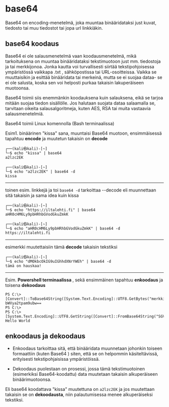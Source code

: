 # base64 
Base64 on encoding-menetelmä, joka muuntaa binääridataksi just kuvat, tiedosto tai muu tiedostot tai jopa url linkkiäkin. 

## base64 koodaus

Base64 ei ole salausmenetelmä vaan koodausmenetelmä, mikä tarkoituksena on muuntaa binääridataksi tekstimuotoon just mm. tiedostoja ja tai merkkijonoa. Jonka kautta voi turvallisesti siirtää tekstipohjoisessa ympäristössä vaikkapa .txt , sähköpostissa tai URL-osoitteissa. Vaikka se muuttaisikin ja esittää binääridata tai merkeinä, mutta se ei suojaa dataa- se ei ole salusta, koska sen voi helposti purkaa takaisin lakuperäiseen muotoonsa.

Base64 toimii siis enemmänkin koodauksena kuin salauksena, eikä se tarjoa mitään suojaa tiedon sisällölle. Jos halutaan suojata dataa salaamalla se, tarvitaan oikeita salausalgoritmeja, kuten AES, RSA tai muita vastaavia salausmenetelmiä.

Base64 toimii Linux komennolla (Bash terminaalissa)


Esim1. binäärinen "kissa" sana, muuntaisi Base64 muotoon, ensimmäisessä tapahtuu <b>encode</b> ja muutetun takaisin on <b>decode</b>
```
┌──(kali㉿kali)-[~]
└─$ echo "kissa" | base64
a2lzc2EK
                                                                                                                    
┌──(kali㉿kali)-[~]
└─$ echo "a2lzc2EK" | base64 -d
kissa
```
<hr>

toinen esim. linkkejä ja toi `base64 -d` tarkoittaa --decode eli muunnettaan sitä takaisin ja sama idea kuin kissa
```
┌──(kali㉿kali)-[~]
└─$ echo "https://iltalehti.fi" | base64 
aHR0cHM6Ly9pbHRhbGVodGkuZmkK
                                                                                                                    
┌──(kali㉿kali)-[~]
└─$ echo "aHR0cHM6Ly9pbHRhbGVodGkuZmkK" | base64 -d
https://iltalehti.fi

```

<hr>

esimerkki muutettaisiin tämä <b>decode</b> takaisin tekstiksi 
```
┌──(kali㉿kali)-[~]
└─$ echo "dMOkbcOkIG9uIGhhdXNrYWEh" | base64 -d
tämä on hauskaa!
```

<hr>

Esim. <b>Powershell terminaalissa </b> , sekä ensimmäinen tapahtuu <b>enkoodaus</b> ja toisena <b>dekoodaus</b>

```
PS C:\> [Convert]::ToBase64String([System.Text.Encoding]::UTF8.GetBytes("merkkijono"))
bWVya2tpam9ubw==
PS C:\>
PS C:\> [System.Text.Encoding]::UTF8.GetString([Convert]::FromBase64String("SGVsbG8gV29ybGQ="))
Hello World
```

## enkoodaus ja dekoodaus

- Enkoodaus tarkoittaa sitä, että binääridata muunnetaan johonkin toiseen formaattiin (kuten Base64 ) siten, että se on helpommin käsiteltävissä, erityisesti tekstipohjaisissa ympäristöissä.

- Dekoodaus puolestaan on prosessi, jossa tämä tekstimuotoinen (esimerkiksi Base64-koodattu) data muutetaan takaisin alkuperäiseen binäärimuotoonsa.

Eli base64 koodattava "kissa" muutettuna on `a2lzc2EK` ja jos muutettaan takaisin se on <b>dekoodausta</b>, niin palautumisessa menee alkuperäiseksi tekstiksi.
